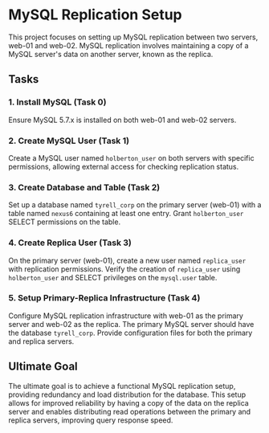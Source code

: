 # MySQL Replication Setup

This project focuses on setting up MySQL replication between two servers, web-01 and web-02. MySQL replication involves maintaining a copy of a MySQL server's data on another server, known as the replica.

## Tasks

### 1. Install MySQL (Task 0)
Ensure MySQL 5.7.x is installed on both web-01 and web-02 servers.

### 2. Create MySQL User (Task 1)
Create a MySQL user named `holberton_user` on both servers with specific permissions, allowing external access for checking replication status.

### 3. Create Database and Table (Task 2)
Set up a database named `tyrell_corp` on the primary server (web-01) with a table named `nexus6` containing at least one entry. Grant `holberton_user` SELECT permissions on the table.

### 4. Create Replica User (Task 3)
On the primary server (web-01), create a new user named `replica_user` with replication permissions. Verify the creation of `replica_user` using `holberton_user` and SELECT privileges on the `mysql.user` table.

### 5. Setup Primary-Replica Infrastructure (Task 4)
Configure MySQL replication infrastructure with web-01 as the primary server and web-02 as the replica. The primary MySQL server should have the database `tyrell_corp`. Provide configuration files for both the primary and replica servers.

## Ultimate Goal
The ultimate goal is to achieve a functional MySQL replication setup, providing redundancy and load distribution for the database. This setup allows for improved reliability by having a copy of the data on the replica server and enables distributing read operations between the primary and replica servers, improving query response speed.
